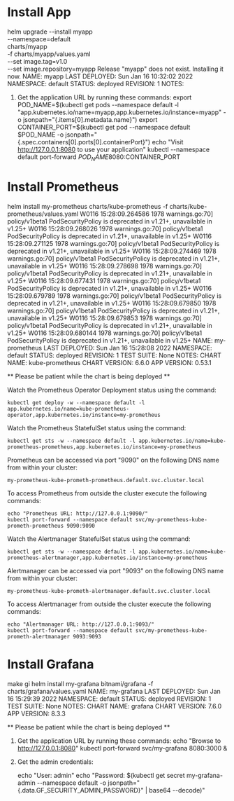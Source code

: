 # Install App
helm upgrade --install myapp \
 --namespace=default \
 charts/myapp \
 -f charts/myapp/values.yaml \
 --set image.tag=v1.0 \
 --set image.repository=myapp
Release "myapp" does not exist. Installing it now.
NAME: myapp
LAST DEPLOYED: Sun Jan 16 10:32:02 2022
NAMESPACE: default
STATUS: deployed
REVISION: 1
NOTES:

1. Get the application URL by running these commands:
   export POD_NAME=$(kubectl get pods --namespace default -l "app.kubernetes.io/name=myapp,app.kubernetes.io/instance=myapp" -o jsonpath="{.items[0].metadata.name}")
  export CONTAINER_PORT=$(kubectl get pod --namespace default $POD_NAME -o jsonpath="{.spec.containers[0].ports[0].containerPort}")
  echo "Visit http://127.0.0.1:8080 to use your application"
  kubectl --namespace default port-forward $POD_NAME 8080:$CONTAINER_PORT

# Install Prometheus
helm install my-prometheus charts/kube-prometheus -f charts/kube-prometheus/values.yaml
W0116 15:28:09.264586    1978 warnings.go:70] policy/v1beta1 PodSecurityPolicy is deprecated in v1.21+, unavailable in v1.25+
W0116 15:28:09.268026    1978 warnings.go:70] policy/v1beta1 PodSecurityPolicy is deprecated in v1.21+, unavailable in v1.25+
W0116 15:28:09.271125    1978 warnings.go:70] policy/v1beta1 PodSecurityPolicy is deprecated in v1.21+, unavailable in v1.25+
W0116 15:28:09.274469    1978 warnings.go:70] policy/v1beta1 PodSecurityPolicy is deprecated in v1.21+, unavailable in v1.25+
W0116 15:28:09.278698    1978 warnings.go:70] policy/v1beta1 PodSecurityPolicy is deprecated in v1.21+, unavailable in v1.25+
W0116 15:28:09.677431    1978 warnings.go:70] policy/v1beta1 PodSecurityPolicy is deprecated in v1.21+, unavailable in v1.25+
W0116 15:28:09.679789    1978 warnings.go:70] policy/v1beta1 PodSecurityPolicy is deprecated in v1.21+, unavailable in v1.25+
W0116 15:28:09.679850    1978 warnings.go:70] policy/v1beta1 PodSecurityPolicy is deprecated in v1.21+, unavailable in v1.25+
W0116 15:28:09.679853    1978 warnings.go:70] policy/v1beta1 PodSecurityPolicy is deprecated in v1.21+, unavailable in v1.25+
W0116 15:28:09.680144    1978 warnings.go:70] policy/v1beta1 PodSecurityPolicy is deprecated in v1.21+, unavailable in v1.25+
NAME: my-prometheus
LAST DEPLOYED: Sun Jan 16 15:28:08 2022
NAMESPACE: default
STATUS: deployed
REVISION: 1
TEST SUITE: None
NOTES:
CHART NAME: kube-prometheus
CHART VERSION: 6.6.0
APP VERSION: 0.53.1

** Please be patient while the chart is being deployed **

Watch the Prometheus Operator Deployment status using the command:

    kubectl get deploy -w --namespace default -l app.kubernetes.io/name=kube-prometheus-operator,app.kubernetes.io/instance=my-prometheus

Watch the Prometheus StatefulSet status using the command:

    kubectl get sts -w --namespace default -l app.kubernetes.io/name=kube-prometheus-prometheus,app.kubernetes.io/instance=my-prometheus

Prometheus can be accessed via port "9090" on the following DNS name from within your cluster:

    my-prometheus-kube-prometh-prometheus.default.svc.cluster.local

To access Prometheus from outside the cluster execute the following commands:

    echo "Prometheus URL: http://127.0.0.1:9090/"
    kubectl port-forward --namespace default svc/my-prometheus-kube-prometh-prometheus 9090:9090

Watch the Alertmanager StatefulSet status using the command:

    kubectl get sts -w --namespace default -l app.kubernetes.io/name=kube-prometheus-alertmanager,app.kubernetes.io/instance=my-prometheus

Alertmanager can be accessed via port "9093" on the following DNS name from within your cluster:

    my-prometheus-kube-prometh-alertmanager.default.svc.cluster.local

To access Alertmanager from outside the cluster execute the following commands:

    echo "Alertmanager URL: http://127.0.0.1:9093/"
    kubectl port-forward --namespace default svc/my-prometheus-kube-prometh-alertmanager 9093:9093

# Install Grafana
 make gi 
helm install my-grafana bitnami/grafana -f charts/grafana/values.yaml
NAME: my-grafana
LAST DEPLOYED: Sun Jan 16 15:29:39 2022
NAMESPACE: default
STATUS: deployed
REVISION: 1
TEST SUITE: None
NOTES:
CHART NAME: grafana
CHART VERSION: 7.6.0
APP VERSION: 8.3.3

** Please be patient while the chart is being deployed **

1. Get the application URL by running these commands:
    echo "Browse to http://127.0.0.1:8080"
    kubectl port-forward svc/my-grafana 8080:3000 &

2. Get the admin credentials:

    echo "User: admin"
    echo "Password: $(kubectl get secret my-grafana-admin --namespace default -o jsonpath="{.data.GF_SECURITY_ADMIN_PASSWORD}" | base64 --decode)"

